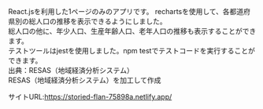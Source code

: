 React.jsを利用した1ページのみのアプリです。
rechartsを使用して、各都道府県別の総人口の推移を表示できるようにしました。<br>
総人口の他に、年少人口、生産年齢人口、老年人口の推移も表示することができます。<br>
テストツールはjestを使用しました。npm testでテストコードを実行することができます。<br>
出典：RESAS（地域経済分析システム）<br>
RESAS（地域経済分析システム）を加工して作成<br>

サイトURL:https://storied-flan-75898a.netlify.app/
